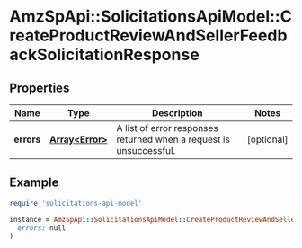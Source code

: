 # AmzSpApi::SolicitationsApiModel::CreateProductReviewAndSellerFeedbackSolicitationResponse

## Properties

| Name | Type | Description | Notes |
| ---- | ---- | ----------- | ----- |
| **errors** | [**Array&lt;Error&gt;**](Error.md) | A list of error responses returned when a request is unsuccessful. | [optional] |

## Example

```ruby
require 'solicitations-api-model'

instance = AmzSpApi::SolicitationsApiModel::CreateProductReviewAndSellerFeedbackSolicitationResponse.new(
  errors: null
)
```

